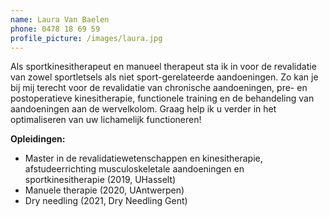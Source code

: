 ```yaml
---
name: Laura Van Baelen
phone: 0478 18 69 59
profile_picture: /images/laura.jpg
---
```

Als sportkinesitherapeut en manueel therapeut sta ik in voor de revalidatie van zowel sportletsels als niet sport-gerelateerde aandoeningen. Zo kan je bij mij terecht voor de revalidatie van chronische aandoeningen, pre- en postoperatieve kinesitherapie, functionele training en de behandeling van aandoeningen aan de wervelkolom. Graag help ik u verder in het optimaliseren van uw lichamelijk functioneren!

 **Opleidingen:** 

* Master in de revalidatiewetenschappen en kinesitherapie, afstudeerrichting musculoskeletale aandoeningen en sportkinesitherapie (2019, UHasselt)
* Manuele therapie (2020, UAntwerpen)
* Dry needling (2021, Dry Needling Gent)